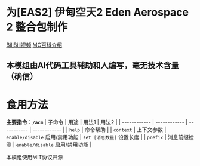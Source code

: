 为[EAS2] 伊甸空天2 Eden Aerospace 2 整合包制作
=======
[BiliBili视频](https://www.bilibili.com/video/BV1iD421L79A)
[MC百科介绍](https://www.mcmod.cn/modpack/1060.html)

本模组由AI代码工具辅助和人编写，毫无技术含量（确信）
-------

食用方法
=======
**主要指令：`/acm`**
| 子命令 | 用途 | 用法1 | 用法2 |
| ------------ | ------------ |  -----------  | ------------ |
| `help`      |  命令帮助     |
| `context`   |  上下文参数   | `enable/disable` 启用/禁用功能 | `set [消息数量]` 设置长度  |
| `prefix`    | 消息前缀检测  | `enable/disable` 启用/禁用功能 |


本模组使用MIT协议开源
